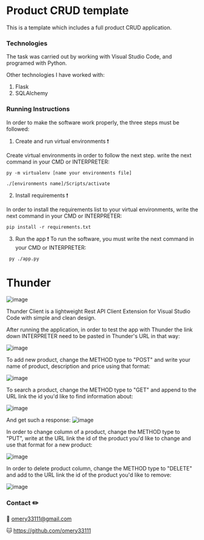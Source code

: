 # Product CRUD template

This is a template which includes a full product CRUD application.


### Technologies

The task was carried out by working with Visual Studio Code, and programed with Python.

Other technologies I have worked with:
1. Flask
2. SQLAlchemy


### Running Instructions

In order to make the software work properly, the three steps must be followed:

1. Create and run virtual environments ❗️

Create virtual environments in order to follow the next step. write the next command in your CMD or INTERPRETER:
  ```
  py -m virtualenv [name your environments file]
  
  ./[environments name]/Scripts/activate
  ```

2. Install requirements ❗️

In order to install the requirements list to your virtual environments, write the next command in your CMD or INTERPRETER:
  ```
  pip install -r requirements.txt
  ```

3. Run the app ❗️
To run the software, you must write the next command in your CMD or INTERPRETER:
 ```
  py ./app.py
 ```
 
 
# Thunder
![image](https://user-images.githubusercontent.com/110463400/212853470-81cc1a73-cc7f-4ca1-bc23-fcfd923447fd.png)


Thunder Client is a lightweight Rest API Client Extension for Visual Studio Code with simple and clean design.

After running the application, in order to test the app with Thunder the link down INTERPRETER need to be pasted in Thunder's URL in that way:

![image](https://user-images.githubusercontent.com/110463400/212855775-d4c03c79-ea3c-4976-8213-c0106b0800ac.png)


To add new product, change the METHOD type to "POST" and write your name of product, description and price using that format:

![image](https://user-images.githubusercontent.com/110463400/212861617-c9d52774-c0f3-4ac3-a664-94120834b1e1.png)


To search a product, change the METHOD type to "GET" and append to the URL link the id you'd like to find information about:

![image](https://user-images.githubusercontent.com/110463400/212862082-92c17dc8-8d31-4aac-b829-a62e8e814ac0.png)

And get such a response:
![image](https://user-images.githubusercontent.com/110463400/212863275-bf26f36d-86ca-48e5-8963-7c01651056a5.png)


In order to change column of a product, change the METHOD type to "PUT", write at the URL link the id of the product you'd like to change and use that format for a new product:

![image](https://user-images.githubusercontent.com/110463400/212863342-ae72fa40-5ac2-4573-9758-fadbe45e35be.png)


In order to delete product column, change the METHOD type to "DELETE" and add to the URL link the id of the product you'd like to remove:

![image](https://user-images.githubusercontent.com/110463400/212863692-1a7d7d33-8ab3-4a06-94c5-efacf323a4da.png)



### Contact ✏️

📧 omery33111@gmail.com

🐱 https://github.com/omery33111
